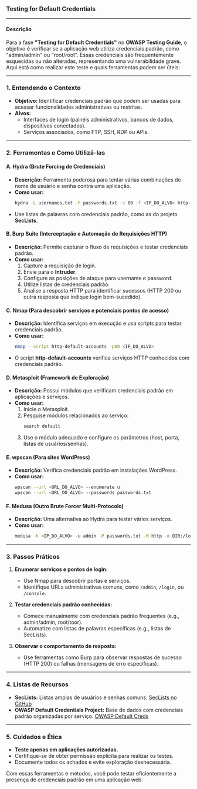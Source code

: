 ### **Testing for Default Credentials**

---

#### **Descrição**
Para a fase **"Testing for Default Credentials"** no **OWASP Testing Guide**, o objetivo é verificar se a aplicação web utiliza credenciais padrão, como "admin/admin" ou "root/root". Essas credenciais são frequentemente esquecidas ou não alteradas, representando uma vulnerabilidade grave. Aqui está como realizar este teste e quais ferramentas podem ser úteis:

---

### **1. Entendendo o Contexto**
- **Objetivo:** Identificar credenciais padrão que podem ser usadas para acessar funcionalidades administrativas ou restritas.
- **Alvos:** 
  - Interfaces de login (painéis administrativos, bancos de dados, dispositivos conectados).
  - Serviços associados, como FTP, SSH, RDP ou APIs.

---

### **2. Ferramentas e Como Utilizá-las**

#### **A. Hydra (Brute Forcing de Credenciais)**
- **Descrição:** Ferramenta poderosa para tentar várias combinações de nome de usuário e senha contra uma aplicação.
- **Como usar:**
  ```bash
  hydra -L usernames.txt -P passwords.txt -s 80 -f <IP_DO_ALVO> http-form-post "/login.php:username=^USER^&password=^PASS^:F=Invalid credentials"
  ```
- Use listas de palavras com credenciais padrão, como as do projeto **SecLists**.

#### **B. Burp Suite (Interceptação e Automação de Requisições HTTP)**
- **Descrição:** Permite capturar o fluxo de requisições e testar credenciais padrão.
- **Como usar:**
  1. Capture a requisição de login.
  2. Envie para o **Intruder**.
  3. Configure as posições de ataque para username e password.
  4. Utilize listas de credenciais padrão.
  5. Analise a resposta HTTP para identificar sucessos (HTTP 200 ou outra resposta que indique login bem-sucedido).

#### **C. Nmap (Para descobrir serviços e potenciais pontos de acesso)**
- **Descrição:** Identifica serviços em execução e usa scripts para testar credenciais padrão.
- **Como usar:**
  ```bash
  nmap --script http-default-accounts -p80 <IP_DO_ALVO>
  ```
- O script **http-default-accounts** verifica serviços HTTP conhecidos com credenciais padrão.

#### **D. Metasploit (Framework de Exploração)**
- **Descrição:** Possui módulos que verificam credenciais padrão em aplicações e serviços.
- **Como usar:**
  1. Inicie o Metasploit.
  2. Pesquise módulos relacionados ao serviço:
     ```bash
     search default
     ```
  3. Use o módulo adequado e configure os parâmetros (host, porta, listas de usuários/senhas).

#### **E. wpscan (Para sites WordPress)**
- **Descrição:** Verifica credenciais padrão em instalações WordPress.
- **Como usar:**
  ```bash
  wpscan --url <URL_DO_ALVO> --enumerate u
  wpscan --url <URL_DO_ALVO> --passwords passwords.txt
  ```

#### **F. Medusa (Outro Brute Forcer Multi-Protocolo)**
- **Descrição:** Uma alternativa ao Hydra para testar vários serviços.
- **Como usar:**
  ```bash
  medusa -h <IP_DO_ALVO> -u admin -P passwords.txt -M http -m DIR:/login.php
  ```

---

### **3. Passos Práticos**
1. **Enumerar serviços e pontos de login:**
   - Use Nmap para descobrir portas e serviços.
   - Identifique URLs administrativas comuns, como `/admin`, `/login`, ou `/console`.

2. **Testar credenciais padrão conhecidas:**
   - Comece manualmente com credenciais padrão frequentes (e.g., admin/admin, root/toor).
   - Automatize com listas de palavras específicas (e.g., listas de SecLists).

3. **Observar o comportamento de resposta:**
   - Use ferramentas como Burp para observar respostas de sucesso (HTTP 200) ou falhas (mensagens de erro específicas).

---

### **4. Listas de Recursos**
- **SecLists:** Listas amplas de usuários e senhas comuns. [SecLists no GitHub](https://github.com/danielmiessler/SecLists)
- **OWASP Default Credentials Project:** Base de dados com credenciais padrão organizadas por serviço. [OWASP Default Creds](https://github.com/OWASP/owasp-mstg)

---

### **5. Cuidados e Ética**
- **Teste apenas em aplicações autorizadas.**
- Certifique-se de obter permissão explícita para realizar os testes.
- Documente todos os achados e evite exploração desnecessária.

Com essas ferramentas e métodos, você pode testar eficientemente a presença de credenciais padrão em uma aplicação web.